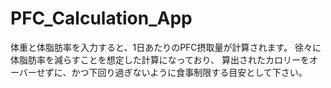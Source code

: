 # PFC_Calculation_App
体重と体脂肪率を入力すると、1日あたりのPFC摂取量が計算されます。
徐々に体脂肪率を減らすことを想定した計算になっており、
算出されたカロリーをオーバーせずに、かつ下回り過ぎないように食事制限する目安として下さい。
